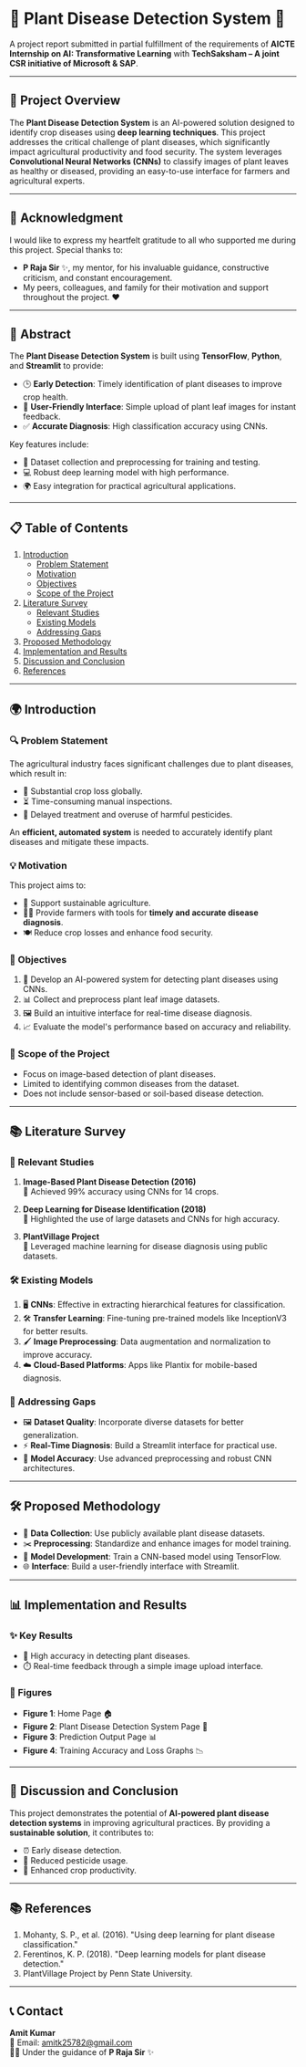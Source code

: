 # 🌱 Plant Disease Detection System 🌿

A project report submitted in partial fulfillment of the requirements of **AICTE Internship on AI: Transformative Learning** with **TechSaksham – A joint CSR initiative of Microsoft & SAP**.

---

## 📖 Project Overview

The **Plant Disease Detection System** is an AI-powered solution designed to identify crop diseases using **deep learning techniques**. This project addresses the critical challenge of plant diseases, which significantly impact agricultural productivity and food security. The system leverages **Convolutional Neural Networks (CNNs)** to classify images of plant leaves as healthy or diseased, providing an easy-to-use interface for farmers and agricultural experts.

---

## 🙏 Acknowledgment

I would like to express my heartfelt gratitude to all who supported me during this project. Special thanks to:

- **P Raja Sir** ✨, my mentor, for his invaluable guidance, constructive criticism, and constant encouragement.
- My peers, colleagues, and family for their motivation and support throughout the project. ❤️

---

## 🌟 Abstract

The **Plant Disease Detection System** is built using **TensorFlow**, **Python**, and **Streamlit** to provide:

- 🕒 **Early Detection**: Timely identification of plant diseases to improve crop health.
- 🤝 **User-Friendly Interface**: Simple upload of plant leaf images for instant feedback.
- ✅ **Accurate Diagnosis**: High classification accuracy using CNNs.

Key features include:
- 📂 Dataset collection and preprocessing for training and testing.
- 💻 Robust deep learning model with high performance.
- 🌍 Easy integration for practical agricultural applications.

---

## 📋 Table of Contents

1. [Introduction](#introduction)
   - [Problem Statement](#problem-statement)
   - [Motivation](#motivation)
   - [Objectives](#objectives)
   - [Scope of the Project](#scope-of-the-project)
2. [Literature Survey](#literature-survey)
   - [Relevant Studies](#relevant-studies)
   - [Existing Models](#existing-models)
   - [Addressing Gaps](#addressing-gaps)
3. [Proposed Methodology](#proposed-methodology)
4. [Implementation and Results](#implementation-and-results)
5. [Discussion and Conclusion](#discussion-and-conclusion)
6. [References](#references)

---

## 🌍 Introduction

### 🔍 Problem Statement

The agricultural industry faces significant challenges due to plant diseases, which result in:

- 🌾 Substantial crop loss globally.
- ⏳ Time-consuming manual inspections.
- 🛑 Delayed treatment and overuse of harmful pesticides.

An **efficient, automated system** is needed to accurately identify plant diseases and mitigate these impacts.

### 💡 Motivation

This project aims to:

- 🌱 Support sustainable agriculture.
- 🧑‍🌾 Provide farmers with tools for **timely and accurate disease diagnosis**.
- 🍽️ Reduce crop losses and enhance food security.

### 🎯 Objectives

1. 🤖 Develop an AI-powered system for detecting plant diseases using CNNs.
2. 📊 Collect and preprocess plant leaf image datasets.
3. 🖼️ Build an intuitive interface for real-time disease diagnosis.
4. 📈 Evaluate the model's performance based on accuracy and reliability.

### 🧭 Scope of the Project

- Focus on image-based detection of plant diseases.
- Limited to identifying common diseases from the dataset.
- Does not include sensor-based or soil-based disease detection.

---

## 📚 Literature Survey

### 🔬 Relevant Studies

1. **Image-Based Plant Disease Detection (2016)**  
   🥇 Achieved 99% accuracy using CNNs for 14 crops.

2. **Deep Learning for Disease Identification (2018)**  
   🧠 Highlighted the use of large datasets and CNNs for high accuracy.

3. **PlantVillage Project**  
   🌾 Leveraged machine learning for disease diagnosis using public datasets.

### 🛠️ Existing Models

1. 🖥️ **CNNs**: Effective in extracting hierarchical features for classification.
2. 🛠️ **Transfer Learning**: Fine-tuning pre-trained models like InceptionV3 for better results.
3. 🖌️ **Image Preprocessing**: Data augmentation and normalization to improve accuracy.
4. ☁️ **Cloud-Based Platforms**: Apps like Plantix for mobile-based diagnosis.

### 🚀 Addressing Gaps

- 🖼️ **Dataset Quality**: Incorporate diverse datasets for better generalization.
- ⚡ **Real-Time Diagnosis**: Build a Streamlit interface for practical use.
- 🎯 **Model Accuracy**: Use advanced preprocessing and robust CNN architectures.

---

## 🛠️ Proposed Methodology

- 📂 **Data Collection**: Use publicly available plant disease datasets.
- ✂️ **Preprocessing**: Standardize and enhance images for model training.
- 🤖 **Model Development**: Train a CNN-based model using TensorFlow.
- 🌐 **Interface**: Build a user-friendly interface with Streamlit.

---

## 📊 Implementation and Results

### ✨ Key Results

- 🥇 High accuracy in detecting plant diseases.
- ⏱️ Real-time feedback through a simple image upload interface.

### 📸 Figures

- **Figure 1**: Home Page 🏠  
- **Figure 2**: Plant Disease Detection System Page 🌱  
- **Figure 3**: Prediction Output Page 📊  
- **Figure 4**: Training Accuracy and Loss Graphs 📉  

---

## 💬 Discussion and Conclusion

This project demonstrates the potential of **AI-powered plant disease detection systems** in improving agricultural practices. By providing a **sustainable solution**, it contributes to:

- ⏰ Early disease detection.
- 🚫 Reduced pesticide usage.
- 🌾 Enhanced crop productivity.

---

## 📚 References

1. Mohanty, S. P., et al. (2016). "Using deep learning for plant disease classification."
2. Ferentinos, K. P. (2018). "Deep learning models for plant disease detection."
3. PlantVillage Project by Penn State University.

---

## 📞 Contact

**Amit Kumar**  
📧 Email: [amitk25782@gmail.com](mailto:amitk25782@gmail.com)  
👨‍🏫 Under the guidance of **P Raja Sir** ✨
